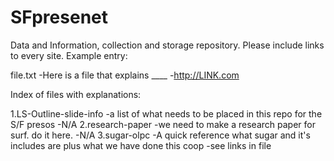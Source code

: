 SFpresenet
==========
Data and Information, collection and storage repository.
Please include links to every site.
Example entry:

file.txt
    -Here is a file that explains ____ 
    -http://LINK.com


Index of files with explanations:

1.LS-Outline-slide-info
    -a list of what needs to be placed in this repo for the S/F presos
    -N/A
2.research-paper
    -we need to make a research paper for surf. do it here.
    -N/A
3.sugar-olpc
    -A quick reference what sugar and it's includes are plus what we have done this coop
    -see links in file
